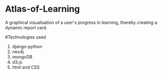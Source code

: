 # Atlas-of-Learning
A graphical visualisation of a user's progress in learning, thereby creating a dynamic report card.

#Technologies used
1. django-python
2. neo4j
3. mongoDB
4. d3.js
5. html and CSS


